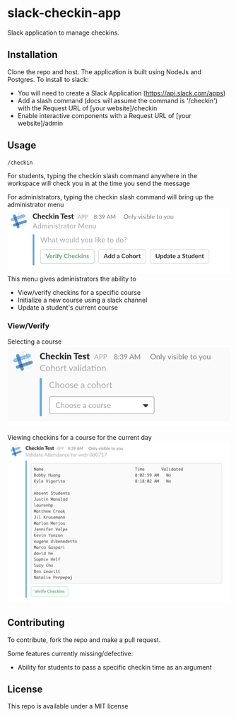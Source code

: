 # slack-checkin-app

Slack application to manage checkins.

## Installation

Clone the repo and host.  The application is built using NodeJs and Postgres.
To install to slack:
* You will need to create a Slack Application (https://api.slack.com/apps)
* Add a slash command (docs will assume the command is '/checkin') with the Request URL of [your website]/checkin
* Enable interactive components with a Request URL of [your website]/admin

## Usage

```
/checkin
```

For students, typing the checkin slash command anywhere in the workspace will check you in at the time you send the message

For administrators, typing the checkin slash command will bring up the administrator menu
![Admin Menu](/docs/images/admin_menu.png)
This menu gives administrators the ability to 
* View/verify checkins for a specific course
* Initialize a new course using a slack channel
* Update a student's current course

### View/Verify
Selecting a course
![Admin View](/docs/images/admin_cohort_selection.png)

Viewing checkins for a course for the current day
![Admin Checkins](/docs/images/admin_viewing_checkins.png)

## Contributing

To contribute, fork the repo and make a pull request.

Some features currently missing/defective:

* Ability for students to pass a specific checkin time as an argument

## License

This repo is available under a MIT license
